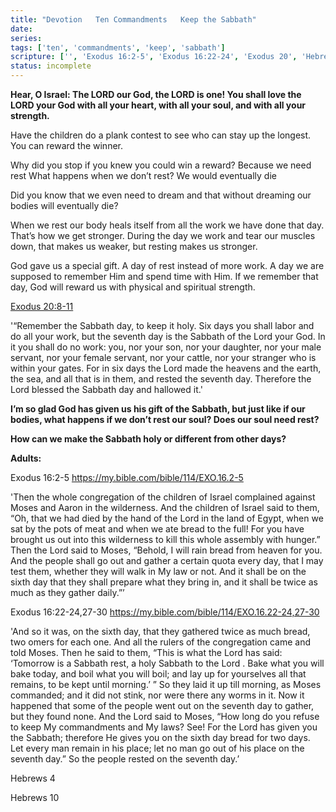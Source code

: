 ```yaml
---
title: "Devotion   Ten Commandments   Keep the Sabbath"
date: 
series: 
tags: ['ten', 'commandments', 'keep', 'sabbath']
scripture: ['', 'Exodus 16:2-5', 'Exodus 16:22-24', 'Exodus 20', 'Hebrews 4', 'Exodus 16', 'Hebrews 10', 'Exodus 20:8-11']
status: incomplete
---
```


**Hear, O Israel: The LORD our God, the LORD is one! You shall love the LORD your God with all your heart, with all your soul, and with all your strength.**

Have the children do a plank contest to see who can stay up the longest. You can reward the winner.

Why did you stop if you knew you could win a reward? Because we need rest
What happens when we don’t rest? We would eventually die

Did you know that we even need to dream and that without dreaming our bodies will eventually die?

When we rest our body heals itself from all the work we have done that day. That’s how we get stronger. During the day we work and tear our muscles down, that makes us weaker, but resting makes us stronger.

God gave us a special gift. A day of rest instead of more work. A day we are supposed to remember Him and spend time with Him. If we remember that day, God will reward us with physical and spiritual strength.

[Exodus 20:8-11](https://my.bible.com/bible/114/EXO.20.8-11)

'“Remember the Sabbath day, to keep it holy. Six days you shall labor and do all your work, but the seventh day is the Sabbath of the Lord your God. In it you shall do no work: you, nor your son, nor your daughter, nor your male servant, nor your female servant, nor your cattle, nor your stranger who is within your gates. For in six days the Lord made the heavens and the earth, the sea, and all that is in them, and rested the seventh day. Therefore the Lord blessed the Sabbath day and hallowed it.'

**I’m so glad God has given us his gift of the Sabbath, but just like if our bodies, what happens if we don’t rest our soul? Does our soul need rest?**

**How can we make the Sabbath holy or different from other days?**

**Adults:**

Exodus 16:2-5 https://my.bible.com/bible/114/EXO.16.2-5

'Then the whole congregation of the children of Israel complained against Moses and Aaron in the wilderness. And the children of Israel said to them, “Oh, that we had died by the hand of the Lord in the land of Egypt, when we sat by the pots of meat and when we ate bread to the full! For you have brought us out into this wilderness to kill this whole assembly with hunger.” Then the Lord said to Moses, “Behold, I will rain bread from heaven for you. And the people shall go out and gather a certain quota every day, that I may test them, whether they will walk in My law or not. And it shall be on the sixth day that they shall prepare what they bring in, and it shall be twice as much as they gather daily.”’

Exodus 16:22-24,27-30 https://my.bible.com/bible/114/EXO.16.22-24,27-30

'And so it was, on the sixth day, that they gathered twice as much bread, two omers for each one. And all the rulers of the congregation came and told Moses. Then he said to them, “This is what the Lord has said: ‘Tomorrow is a Sabbath rest, a holy Sabbath to the Lord . Bake what you will bake today, and boil what you will boil; and lay up for yourselves all that remains, to be kept until morning.’ ” So they laid it up till morning, as Moses commanded; and it did not stink, nor were there any worms in it. Now it happened that some of the people went out on the seventh day to gather, but they found none. And the Lord said to Moses, “How long do you refuse to keep My commandments and My laws? See! For the Lord has given you the Sabbath; therefore He gives you on the sixth day bread for two days. Let every man remain in his place; let no man go out of his place on the seventh day.” So the people rested on the seventh day.’

Hebrews 4

Hebrews 10